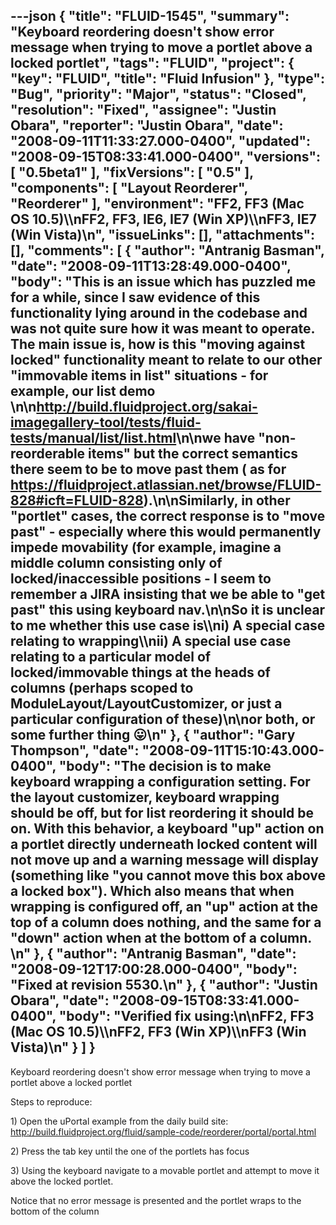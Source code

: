 ---json
{
  "title": "FLUID-1545",
  "summary": "Keyboard reordering doesn't show error message when trying to move a portlet above a locked portlet",
  "tags": "FLUID",
  "project": {
    "key": "FLUID",
    "title": "Fluid Infusion"
  },
  "type": "Bug",
  "priority": "Major",
  "status": "Closed",
  "resolution": "Fixed",
  "assignee": "Justin Obara",
  "reporter": "Justin Obara",
  "date": "2008-09-11T11:33:27.000-0400",
  "updated": "2008-09-15T08:33:41.000-0400",
  "versions": [
    "0.5beta1"
  ],
  "fixVersions": [
    "0.5"
  ],
  "components": [
    "Layout Reorderer",
    "Reorderer"
  ],
  "environment": "FF2, FF3 (Mac OS 10.5)\\\nFF2, FF3, IE6, IE7 (Win XP)\\\nFF3, IE7 (Win Vista)\n",
  "issueLinks": [],
  "attachments": [],
  "comments": [
    {
      "author": "Antranig Basman",
      "date": "2008-09-11T13:28:49.000-0400",
      "body": "This is an issue which has puzzled me for a while, since I saw evidence of this functionality lying around in the codebase and was not quite sure how it was meant to operate. The main issue is, how is this \"moving against locked\" functionality meant to relate to our other \"immovable items in list\" situations - for example, our list demo&#x20;\n\n<http://build.fluidproject.org/sakai-imagegallery-tool/tests/fluid-tests/manual/list/list.html>\n\nwe have \"non-reorderable items\" but the correct semantics there seem to be to move past them ( as for <https://fluidproject.atlassian.net/browse/FLUID-828#icft=FLUID-828>).\n\nSimilarly, in other \"portlet\" cases, the correct response is to \"move past\" - especially where this would permanently impede movability (for example, imagine a middle column consisting only of locked/inaccessible positions - I seem to remember a JIRA insisting that we be able to \"get past\" this using keyboard nav.\n\nSo it is unclear to me whether this use case is\\\ni) A special case relating to wrapping\\\nii) A special use case relating to a particular model of locked/immovable things at the heads of columns (perhaps scoped to ModuleLayout/LayoutCustomizer, or just a particular configuration of these)\n\nor both, or some further thing 😛\n"
    },
    {
      "author": "Gary Thompson",
      "date": "2008-09-11T15:10:43.000-0400",
      "body": "The decision is to make keyboard wrapping a configuration setting.  For the layout customizer, keyboard wrapping should be off, but for list reordering it should be on.  With this behavior, a keyboard \"up\" action on a portlet directly underneath locked content will not move up and a warning message will display (something like \"you cannot move this box above a locked box\").  Which also means that when wrapping is configured off, an \"up\" action at the top of a column does nothing, and the same for a \"down\" action when at the bottom of a column.&#x20;\n"
    },
    {
      "author": "Antranig Basman",
      "date": "2008-09-12T17:00:28.000-0400",
      "body": "Fixed at revision 5530.\n"
    },
    {
      "author": "Justin Obara",
      "date": "2008-09-15T08:33:41.000-0400",
      "body": "Verified fix using:\n\nFF2, FF3 (Mac OS 10.5)\\\nFF2, FF3 (Win XP)\\\nFF3 (Win Vista)\n"
    }
  ]
}
---
Keyboard reordering doesn't show error message when trying to move a portlet above a locked portlet

Steps to reproduce:

1\) Open the uPortal example from the daily build site:\
<http://build.fluidproject.org/fluid/sample-code/reorderer/portal/portal.html>

2\) Press the tab key until the one of the portlets has focus

3\) Using the keyboard navigate to a movable portlet and attempt to move it above the locked portlet.

Notice that no error message is presented and the portlet wraps to the bottom of the column

        